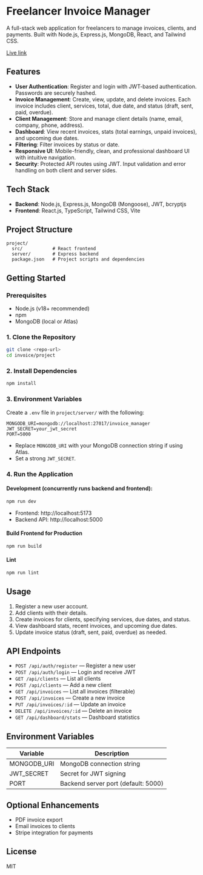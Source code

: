 # Freelancer Invoice Manager

A full-stack web application for freelancers to manage invoices, clients, and payments. Built with Node.js, Express.js, MongoDB, React, and Tailwind CSS.

[Live link](https://invoice-manager-33nb.onrender.com/)

## Features

- **User Authentication**: Register and login with JWT-based authentication. Passwords are securely hashed.
- **Invoice Management**: Create, view, update, and delete invoices. Each invoice includes client, services, total, due date, and status (draft, sent, paid, overdue).
- **Client Management**: Store and manage client details (name, email, company, phone, address).
- **Dashboard**: View recent invoices, stats (total earnings, unpaid invoices), and upcoming due dates.
- **Filtering**: Filter invoices by status or date.
- **Responsive UI**: Mobile-friendly, clean, and professional dashboard UI with intuitive navigation.
- **Security**: Protected API routes using JWT. Input validation and error handling on both client and server sides.

## Tech Stack

- **Backend**: Node.js, Express.js, MongoDB (Mongoose), JWT, bcryptjs
- **Frontend**: React.js, TypeScript, Tailwind CSS, Vite

## Project Structure

```
project/
  src/           # React frontend
  server/        # Express backend
  package.json   # Project scripts and dependencies
```

## Getting Started

### Prerequisites
- Node.js (v18+ recommended)
- npm
- MongoDB (local or Atlas)

### 1. Clone the Repository
```bash
git clone <repo-url>
cd invoice/project
```

### 2. Install Dependencies
```bash
npm install
```

### 3. Environment Variables
Create a `.env` file in `project/server/` with the following:

```
MONGODB_URI=mongodb://localhost:27017/invoice_manager
JWT_SECRET=your_jwt_secret
PORT=5000
```
- Replace `MONGODB_URI` with your MongoDB connection string if using Atlas.
- Set a strong `JWT_SECRET`.

### 4. Run the Application

#### Development (concurrently runs backend and frontend):
```bash
npm run dev
```
- Frontend: http://localhost:5173
- Backend API: http://localhost:5000

#### Build Frontend for Production
```bash
npm run build
```

#### Lint
```bash
npm run lint
```

## Usage

1. Register a new user account.
2. Add clients with their details.
3. Create invoices for clients, specifying services, due dates, and status.
4. View dashboard stats, recent invoices, and upcoming due dates.
5. Update invoice status (draft, sent, paid, overdue) as needed.

## API Endpoints

- `POST /api/auth/register` — Register a new user
- `POST /api/auth/login` — Login and receive JWT
- `GET /api/clients` — List all clients
- `POST /api/clients` — Add a new client
- `GET /api/invoices` — List all invoices (filterable)
- `POST /api/invoices` — Create a new invoice
- `PUT /api/invoices/:id` — Update an invoice
- `DELETE /api/invoices/:id` — Delete an invoice
- `GET /api/dashboard/stats` — Dashboard statistics

## Environment Variables

| Variable      | Description                        |
| -------------| -----------------------------------|
| MONGODB_URI  | MongoDB connection string           |
| JWT_SECRET   | Secret for JWT signing              |
| PORT         | Backend server port (default: 5000) |

## Optional Enhancements
- PDF invoice export
- Email invoices to clients
- Stripe integration for payments

## License

MIT 
